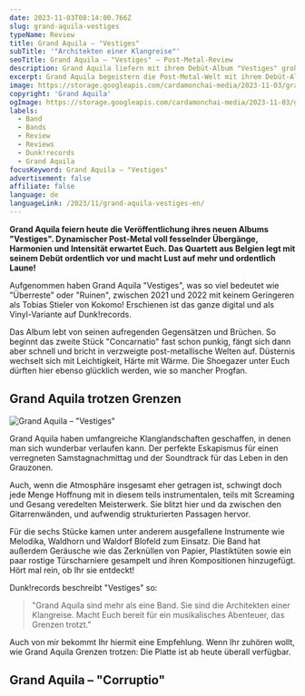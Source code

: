 ```yaml
---
date: 2023-11-03T08:14:00.766Z
slug: grand-aquila-vestiges
typeName: Review
title: Grand Aquila – "Vestiges"
subTitle: '"Architekten einer Klangreise"'
seoTitle: Grand Aquila – "Vestiges" – Post-Metal-Review
description: Grand Aquila liefern mit ihrem Debüt-Album "Vestiges" großartigen Post-Metal ab. Erfahrt jetzt alle wichtigen Insights über die Platte!
excerpt: Grand Aquila begeistern die Post-Metal-Welt mit ihrem Debüt-Album "Vestiges". Dynamischer Sound voll fesselnder Übergänge, Harmonien und Intensität erwartet Euch. Das Quartett aus Belgien macht mit diesem äußerst kreativen musikalischen Highlight Lust auf mehr und ordentlich Laune!
image: https://storage.googleapis.com/cardamonchai-media/2023-11-03/grand-aquila-vestiges-og-1-png-imagine-f8f8f8_ccc9c8_1024_768/640.webp
copyright: 'Grand Aquila'
ogImage: https://storage.googleapis.com/cardamonchai-media/2023-11-03/grand-aquila-vestiges-og-2-png-imagine-f8f8f8_7c756f_1200_630/640.webp
labels:
  - Band
  - Bands
  - Review
  - Reviews
  - Dunk!records
  - Grand Aquila
focusKeyword: Grand Aquila – "Vestiges"
advertisement: false
affiliate: false
language: de
languageLink: /2023/11/grand-aquila-vestiges-en/
---
```


**Grand Aquila feiern heute die Veröffentlichung ihres neuen Albums "Vestiges". Dynamischer Post-Metal voll fesselnder Übergänge, Harmonien und Intensität erwartet Euch. Das Quartett aus Belgien legt mit seinem Debüt ordentlich vor und macht Lust auf mehr und ordentlich Laune!**

Aufgenommen haben Grand Aquila "Vestiges", was so viel bedeutet wie "Überreste" oder "Ruinen", zwischen 2021 und 2022 mit keinem Geringeren als Tobias Stieler von Kokomo! Erschienen ist das ganze digital und als Vinyl-Variante auf Dunk!records.

Das Album lebt von seinen aufregenden Gegensätzen und Brüchen. So beginnt das zweite Stück "Concarnatio" fast schon punkig, fängt sich dann aber schnell und bricht in verzweigte post-metallische Welten auf. Düsternis wechselt sich mit Leichtigkeit, Härte mit Wärme. Die Shoegazer unter Euch dürften hier ebenso glücklich werden, wie so mancher Progfan.

## Grand Aquila trotzen Grenzen

![Grand Aquila – "Vestiges"](https://storage.googleapis.com/cardamonchai-media/2023-11-03/grand-aquila-vestiges-2-png-imagine-181818_423a32_1024_768/640.webp 'Grand Aquila – "Vestiges"')

Grand Aquila haben umfangreiche Klanglandschaften geschaffen, in denen man sich wunderbar verlaufen kann. Der perfekte Eskapismus für einen verregneten Samstagnachmittag und der Soundtrack für das Leben in den Grauzonen.

Auch, wenn die Atmosphäre insgesamt eher getragen ist, schwingt doch jede Menge Hoffnung mit in diesem teils instrumentalen, teils mit Screaming und Gesang veredelten Meisterwerk. Sie blitzt hier und da zwischen den Gitarrenwänden, und aufwendig strukturierten Passagen hervor.

Für die sechs Stücke kamen unter anderem ausgefallene Instrumente wie Melodika, Waldhorn und Waldorf Blofeld zum Einsatz. Die Band hat außerdem Geräusche wie das Zerknüllen von Papier, Plastiktüten sowie ein paar rostige Türscharniere gesampelt und ihren Kompositionen hinzugefügt. Hört mal rein, ob Ihr sie entdeckt!

Dunk!records beschreibt "Vestiges" so:

> "Grand Aquila sind mehr als eine Band. Sie sind die Architekten einer Klangreise. Macht Euch bereit für ein musikalisches Abenteuer, das Grenzen trotzt."

Auch von mir bekommt Ihr hiermit eine Empfehlung. Wenn Ihr zuhören wollt, wie Grand Aquila Grenzen trotzen: Die Platte ist ab heute überall verfügbar.

## Grand Aquila – "Corruptio"

<YouTube id="iSxyouk58RU" />
